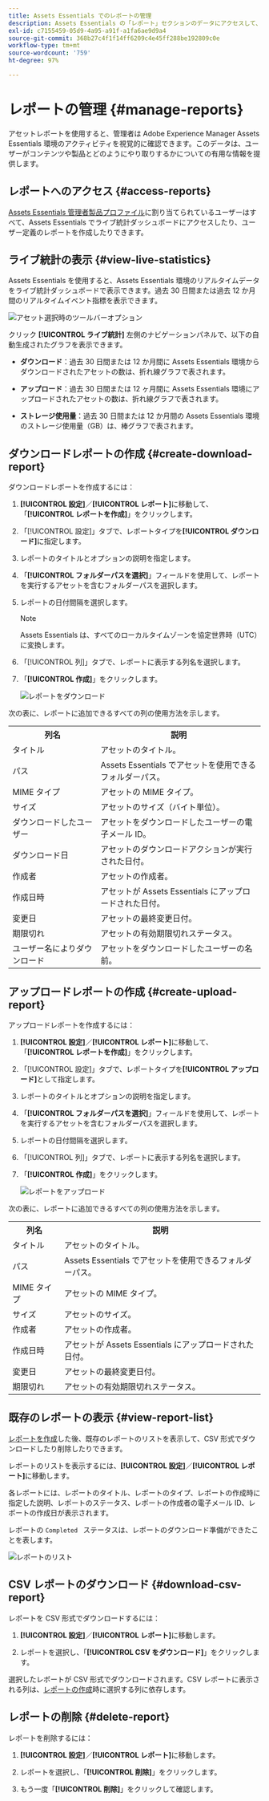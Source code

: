 ```yaml
---
title: Assets Essentials でのレポートの管理
description: Assets Essentials の「レポート」セクションのデータにアクセスして、製品と機能の使用状況を評価し、主要な成功指標に関するインサイトを導き出します。
exl-id: c7155459-05d9-4a95-a91f-a1fa6ae9d9a4
source-git-commit: 368b27c4f1f14ff6209c4e45ff288be192809c0e
workflow-type: tm+mt
source-wordcount: '759'
ht-degree: 97%

---
```


# レポートの管理 {#manage-reports}

アセットレポートを使用すると、管理者は Adobe Experience Manager Assets Essentials 環境のアクティビティを視覚的に確認できます。このデータは、ユーザーがコンテンツや製品とどのようにやり取りするかについての有用な情報を提供します。

## レポートへのアクセス {#access-reports}

[Assets Essentials 管理者製品プロファイル](deploy-administer.md)に割り当てられているユーザーはすべて、Assets Essentials でライブ統計ダッシュボードにアクセスしたり、ユーザー定義のレポートを作成したりできます。

## ライブ統計の表示 {#view-live-statistics}

Assets Essentials を使用すると、Assets Essentials 環境のリアルタイムデータをライブ統計ダッシュボードで表示できます。過去 30 日間または過去 12 か月間のリアルタイムイベント指標を表示できます。

![アセット選択時のツールバーオプション](assets/assets-essentials-live-statistics.png)

クリック **[!UICONTROL ライブ統計]** 左側のナビゲーションパネルで、以下の自動生成されたグラフを表示できます。

* **ダウンロード**：過去 30 日間または 12 か月間に Assets Essentials 環境からダウンロードされたアセットの数は、折れ線グラフで表されます。

* **アップロード**：過去 30 日間または 12 ヶ月間に Assets Essentials 環境にアップロードされたアセットの数は、折れ線グラフで表されます。

* **ストレージ使用量**：過去 30 日間または 12 か月間の Assets Essentials 環境のストレージ使用量（GB）は、棒グラフで表されます。

## ダウンロードレポートの作成 {#create-download-report}

ダウンロードレポートを作成するには：

1. **[!UICONTROL 設定]**／**[!UICONTROL レポート]**&#x200B;に移動して、「**[!UICONTROL レポートを作成]**」をクリックします。

1. 「[!UICONTROL 設定]」タブで、レポートタイプを&#x200B;**[!UICONTROL ダウンロード]**&#x200B;に指定します。

1. レポートのタイトルとオプションの説明を指定します。

1. 「**[!UICONTROL フォルダーパスを選択]**」フィールドを使用して、レポートを実行するアセットを含むフォルダーパスを選択します。

1. レポートの日付間隔を選択します。
   >[!NOTE]
   >
   > Assets Essentials は、すべてのローカルタイムゾーンを協定世界時（UTC）に変換します。

1. 「[!UICONTROL 列]」タブで、レポートに表示する列名を選択します。

1. 「**[!UICONTROL 作成]**」をクリックします。

   ![レポートをダウンロード](assets/download-reports-config.png)

次の表に、レポートに追加できるすべての列の使用方法を示します。

<table>
    <tbody>
     <tr>
      <th><strong>列名</strong></th>
      <th><strong>説明</strong></th>
     </tr>
     <tr>
      <td>タイトル</td>
      <td>アセットのタイトル。</td>
     </tr>
     <tr>
      <td>パス </td>
      <td>Assets Essentials でアセットを使用できるフォルダーパス。</td>
     </tr>
     <tr>
      <td>MIME タイプ</td>
      <td>アセットの MIME タイプ。</td>
     </tr>
     <tr>
      <td>サイズ</td>
      <td>アセットのサイズ（バイト単位）。</td>
     </tr>
     <tr>
      <td>ダウンロードしたユーザー</td>
      <td>アセットをダウンロードしたユーザーの電子メール ID。</td>
     </tr>
     <tr>
      <td>ダウンロード日</td>
      <td>アセットのダウンロードアクションが実行された日付。</td>
     </tr>
     <tr>
      <td>作成者</td>
      <td>アセットの作成者。</td>
     </tr>
     <tr>
      <td>作成日時</td>
      <td>アセットが Assets Essentials にアップロードされた日付。</td>
     </tr>
     <tr>
      <td>変更日</td>
      <td>アセットの最終変更日付。</td>
     </tr>
     <tr>
      <td>期限切れ</td>
      <td>アセットの有効期限切れステータス。</td>
     </tr>
     <tr>
      <td>ユーザー名によりダウンロード</td>
      <td>アセットをダウンロードしたユーザーの名前。</td>
     </tr>           
    </tbody>
   </table>

## アップロードレポートの作成 {#create-upload-report}

アップロードレポートを作成するには：

1. **[!UICONTROL 設定]**／**[!UICONTROL レポート]**&#x200B;に移動して、「**[!UICONTROL レポートを作成]**」をクリックします。

1. 「[!UICONTROL 設定]」タブで、レポートタイプを&#x200B;**[!UICONTROL アップロード]**&#x200B;として指定します。

1. レポートのタイトルとオプションの説明を指定します。

1. 「**[!UICONTROL フォルダーパスを選択]**」フィールドを使用して、レポートを実行するアセットを含むフォルダーパスを選択します。

1. レポートの日付間隔を選択します。

1. 「[!UICONTROL 列]」タブで、レポートに表示する列名を選択します。

1. 「**[!UICONTROL 作成]**」をクリックします。

   ![レポートをアップロード](assets/upload-reports-config.png)

次の表に、レポートに追加できるすべての列の使用方法を示します。

<table>
    <tbody>
     <tr>
      <th><strong>列名</strong></th>
      <th><strong>説明</strong></th>
     </tr>
     <tr>
      <td>タイトル</td>
      <td>アセットのタイトル。</td>
     </tr>
     <tr>
      <td>パス </td>
      <td>Assets Essentials でアセットを使用できるフォルダーパス。</td>
     </tr>
     <tr>
      <td>MIME タイプ</td>
      <td>アセットの MIME タイプ。</td>
     </tr>
     <tr>
      <td>サイズ</td>
      <td>アセットのサイズ。</td>
     </tr>
     <tr>
      <td>作成者</td>
      <td>アセットの作成者。</td>
     </tr>
     <tr>
      <td>作成日時</td>
      <td>アセットが Assets Essentials にアップロードされた日付。</td>
     </tr>
     <tr>
      <td>変更日</td>
      <td>アセットの最終変更日付。</td>
     </tr>
     <tr>
      <td>期限切れ</td>
      <td>アセットの有効期限切れステータス。</td>
     </tr>              
    </tbody>
   </table>

## 既存のレポートの表示 {#view-report-list}

[レポートを作成](#create-download-report)した後、既存のレポートのリストを表示して、CSV 形式でダウンロードしたり削除したりできます。

レポートのリストを表示するには、**[!UICONTROL 設定]**／**[!UICONTROL レポート]**&#x200B;に移動します。

各レポートには、レポートのタイトル、レポートのタイプ、レポートの作成時に指定した説明、レポートのステータス、レポートの作成者の電子メール ID、レポートの作成日が表示されます。

レポートの `Completed ` ステータスは、レポートのダウンロード準備ができたことを表します。

![レポートのリスト](assets/list-of-reports.png)


## CSV レポートのダウンロード {#download-csv-report}

レポートを CSV 形式でダウンロードするには：

1. **[!UICONTROL 設定]**／**[!UICONTROL レポート]**&#x200B;に移動します。

1. レポートを選択し、「**[!UICONTROL CSV をダウンロード]**」をクリックします。

選択したレポートが CSV 形式でダウンロードされます。CSV レポートに表示される列は、[レポートの作成](#create-download-report)時に選択する列に依存します。

## レポートの削除 {#delete-report}

レポートを削除するには：

1. **[!UICONTROL 設定]**／**[!UICONTROL レポート]**&#x200B;に移動します。

1. レポートを選択し、「**[!UICONTROL 削除]**」をクリックします。

1. もう一度「**[!UICONTROL 削除]**」をクリックして確認します。
